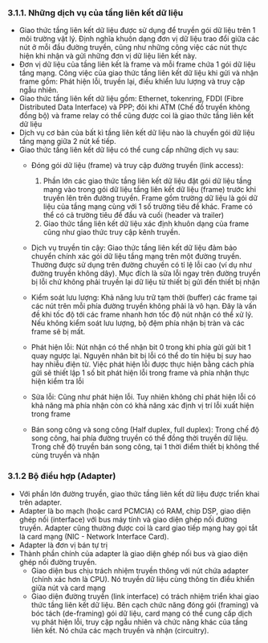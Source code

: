 ### 3.1.1. Những dịch vụ của tầng liên kết dữ liệu
- Giao thức tầng liên kết dữ liệu được sử dụng để truyền gói dữ liệu trên 1 môi trường vật lý. Định nghĩa khuôn dạng đơn vị dữ liệu trao đổi giữa các nút ở mỗi đầu đường truyền, cũng như những công việc các nút thực hiện khi nhận và gửi những đơn vị dữ liệu liên kết này.
- Đơn vị dữ liệu của tầng liên kết là frame và mỗi frame chứa 1 gói dữ liệu tầng mạng. Công việc của giao thức tầng liên kết dữ liệu khi gửi và nhận frame gồm: Phát hiện lỗi, truyền lại, điều khiển lưu lượng và truy cập ngẫu nhiên.
- Giao thức tầng liên kết dữ liệu gồm: Ethernet, tokenring, FDDI (Fibre Distributed Data Interface) và PPP; đôi khi ATM (Chế đồ truyền không đồng bộ) và frame relay có thể cũng được coi là giao thức tầng liên kết dữ liệu
- Dịch vụ cơ bản của bất kì tầng liên kết dữ liệu nào là chuyển gói dữ liệu tầng mạng giữa 2 nút kế tiếp.
- Giao thức tầng liên kết dữ liệu có thể cung cấp những dịch vụ sau:
  - Đóng gói dữ liệu (frame) và truy cập đường truyền (link access): 
    1. Phần lớn các giao thức tầng liên kết dữ liệu đặt gói dữ liệu tầng mạng vào trong gói dữ liệu tầng liên kết dữ liệu (frame) trước khi truyền lên trên đường truyền. Frame gồm trường dữ liệu là gói dữ liệu của tầng mạng cùng với 1 số trường tiêu đề khác. Frame có thể có cả trường tiêu đề đầu và cuối (header và trailer)
    2. Giao thức tầng liên kết dữ liệu xác định khuôn dạng của frame cũng như giao thức truy cập kênh truyền.

  - Dịch vụ truyền tin cậy: Giao thức tầng liên kết dữ liệu đảm bảo chuyển chính xác gói dữ liệu tầng mạng trên một đường truyền. Thường được sử dụng trên đường chuyền có tỉ lệ lỗi cao (ví dụ như đường truyền không dây). Mục đích là sửa lỗi ngay trên đường truyền bị lỗi chứ không phải truyền lại dữ liệu từ thiết bị gửi đến thiết bị nhận
  - Kiểm soát lưu lượng: Khả năng lưu trữ tạm thời (buffer) các frame tại các nút trên mỗi phía đường truyền không phải là vô hạn. Đây là vấn đề khi tốc độ tới các frame nhanh hơn tốc độ nút nhận có thể xử lý. Nếu không kiểm soát lưu lượng, bộ đệm phía nhận bị tràn và các frame sẽ bị mất.
  - Phát hiện lỗi: Nút nhận có thể nhận bit 0 trong khi phía gửi gửi bit 1 quay ngược lại. Nguyên nhân bit bị lỗi có thể do tín hiệu bị suy hao hay nhiễu điện từ. Việc phát hiện lỗi được thực hiện bằng cách phía gửi sẽ thiết lập 1 số bit phát hiện lỗi trong frame và phía nhận thực hiện kiểm tra lỗi
  - Sửa lỗi: Cũng như phát hiện lỗi. Tuy nhiên không chỉ phát hiện lỗi có khả năng mà phía nhận còn có khả năng xác định vị trí lỗi xuất hiện trong frame
  - Bán song công và song công (Half duplex, full duplex): Trong chế độ song công,  hai phía đường truyền có thể đồng thời truyền dữ liệu. Trong chế độ truyền bán song công, tại 1 thời điểm thiết bị không thể cùng truyền và nhận

### 3.1.2 Bộ điều hợp (Adapter)
- Với phần lớn đường truyền, giao thức tầng liên kết dữ liệu được triển khai trên adapter.
- Adapter là bo mạch (hoặc card PCMCIA) có RAM, chip DSP, giao diện ghép nối (interface) với bus máy tính và giao diện ghép nối đường truyền. Adapter cũng thường được coi là card giao tiếp mạng hay gọi tắt là card mạng (NIC - Network Interface Card).
- Adapter là đơn vị bán tự trị
- Thành phần chính của adapter là giao diện ghép nối bus và giao diện ghép nối đường truyền.
  - Giao diện bus chịu trách nhiệm truyền thông với nút chứa adapter (chính xác hơn là CPU). Nó truyền dữ liệu cùng thông tin điều khiển giữa nút và card mạng
  - Giao diện đường truyền (link interface) có trách nhiệm triển khai giao thức tầng liên kết dữ liệu. Bên cạch chức năng đóng gói (framing) và bóc tách (de-framing) gói dữ liệu, card mạng có thể cung cấp dịch vụ phát hiện lỗi, truy cập ngẫu nhiên và chức năng khác của tầng liên kết. Nó chứa các mạch truyền và nhận (circuitry).


